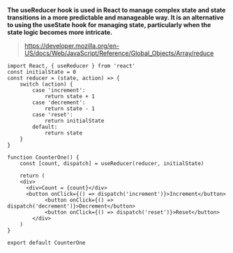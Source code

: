 **The useReducer hook is used in React to manage complex state and state transitions in a more predictable and manageable way. It is an alternative to using the useState hook for managing state, particularly when the state logic becomes more intricate.**

> https://developer.mozilla.org/en-US/docs/Web/JavaScript/Reference/Global_Objects/Array/reduce

```
import React, { useReducer } from 'react'
const initialState = 0
const reducer = (state, action) => {
	switch (action) {
		case 'increment':
			return state + 1
		case 'decrement':
			return state - 1
		case 'reset':
			return initialState
		default:
			return state
	}
}

function CounterOne() {
	const [count, dispatch] = useReducer(reducer, initialState)

	return (
    <div>
      <div>Count = {count}</div>
      <button onClick={() => dispatch('increment')}>Increment</button>
			<button onClick={() => dispatch('decrement')}>Decrement</button>
			<button onClick={() => dispatch('reset')}>Reset</button>
		</div>
	)
}

export default CounterOne
```


